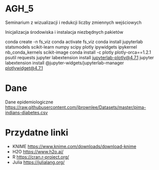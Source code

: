 # AGH_5
Seminarium z wizualizacji i redukcji liczby zmiennych wejściowych

Inicjalizacja środowiska i instalacja niezbędnych pakietów

conda create -n fs_viz
conda activate fs_viz
conda install jupyterlab statsmodels scikit-learn numpy scipy plotly ipywidgets ipykernel nb_conda_kernels scikit-image
conda install -c plotly plotly-orca==1.2.1 psutil requests
jupyter labextension install jupyterlab-plotly@4.7.1
jupyter labextension install @jupyter-widgets/jupyterlab-manager plotlywidget@4.7.1

# Dane 
Dane epidemiologiczne 
https://raw.githubusercontent.com/jbrownlee/Datasets/master/pima-indians-diabetes.csv

# Przydatne linki
- KNIME https://www.knime.com/downloads/download-knime
- H2O https://www.h2o.ai/ 
- R https://cran.r-project.org/
- Julia https://julialang.org/ 


